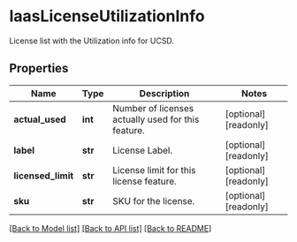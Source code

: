 # IaasLicenseUtilizationInfo

License list with the Utilization info for UCSD. 
## Properties
Name | Type | Description | Notes
------------ | ------------- | ------------- | -------------
**actual_used** | **int** | Number of licenses actually used for this feature.   | [optional] [readonly] 
**label** | **str** | License Label.   | [optional] [readonly] 
**licensed_limit** | **str** | License limit for this license feature.   | [optional] [readonly] 
**sku** | **str** | SKU for the license.    | [optional] [readonly] 

[[Back to Model list]](../README.md#documentation-for-models) [[Back to API list]](../README.md#documentation-for-api-endpoints) [[Back to README]](../README.md)


